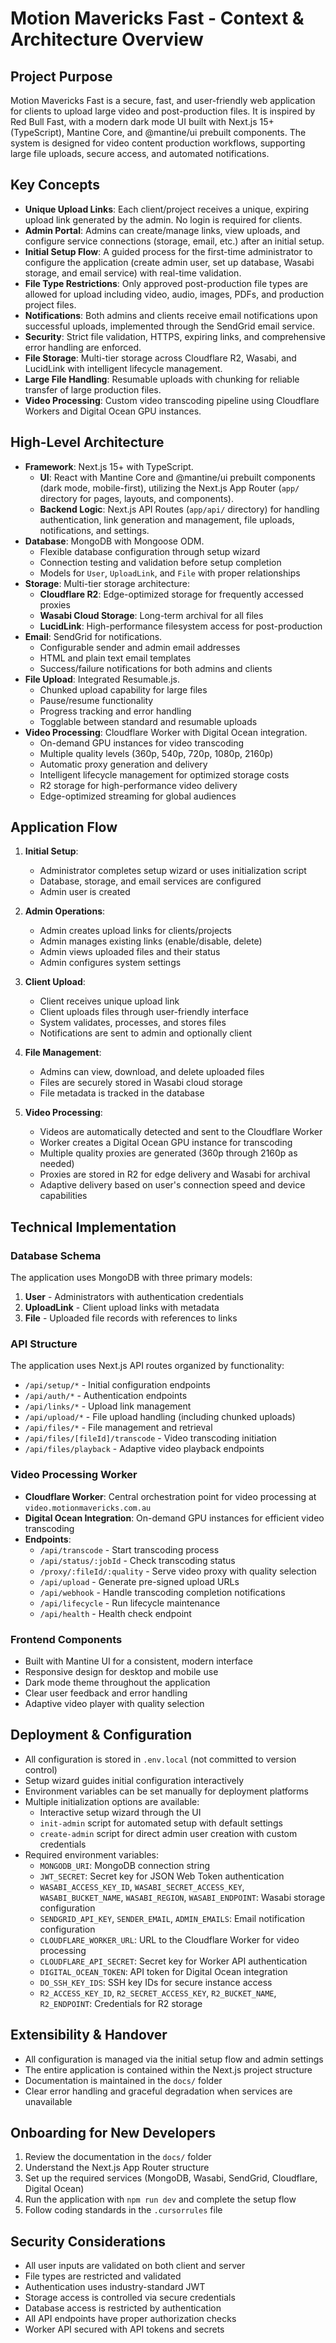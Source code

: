 # Motion Mavericks Fast - Context & Architecture Overview

## Project Purpose
Motion Mavericks Fast is a secure, fast, and user-friendly web application for clients to upload large video and post-production files. It is inspired by Red Bull Fast, with a modern dark mode UI built with Next.js 15+ (TypeScript), Mantine Core, and @mantine/ui prebuilt components. The system is designed for video content production workflows, supporting large file uploads, secure access, and automated notifications.

## Key Concepts
- **Unique Upload Links**: Each client/project receives a unique, expiring upload link generated by the admin. No login is required for clients.
- **Admin Portal**: Admins can create/manage links, view uploads, and configure service connections (storage, email, etc.) after an initial setup.
- **Initial Setup Flow**: A guided process for the first-time administrator to configure the application (create admin user, set up database, Wasabi storage, and email service) with real-time validation.
- **File Type Restrictions**: Only approved post-production file types are allowed for upload including video, audio, images, PDFs, and production project files.
- **Notifications**: Both admins and clients receive email notifications upon successful uploads, implemented through the SendGrid email service.
- **Security**: Strict file validation, HTTPS, expiring links, and comprehensive error handling are enforced.
- **File Storage**: Multi-tier storage across Cloudflare R2, Wasabi, and LucidLink with intelligent lifecycle management.
- **Large File Handling**: Resumable uploads with chunking for reliable transfer of large production files.
- **Video Processing**: Custom video transcoding pipeline using Cloudflare Workers and Digital Ocean GPU instances.

## High-Level Architecture
- **Framework**: Next.js 15+ with TypeScript.
    - **UI**: React with Mantine Core and @mantine/ui prebuilt components (dark mode, mobile-first), utilizing the Next.js App Router (`app/` directory for pages, layouts, and components).
    - **Backend Logic**: Next.js API Routes (`app/api/` directory) for handling authentication, link generation and management, file uploads, notifications, and settings.
- **Database**: MongoDB with Mongoose ODM.
    - Flexible database configuration through setup wizard
    - Connection testing and validation before setup completion
    - Models for `User`, `UploadLink`, and `File` with proper relationships
- **Storage**: Multi-tier storage architecture:
    - **Cloudflare R2**: Edge-optimized storage for frequently accessed proxies
    - **Wasabi Cloud Storage**: Long-term archival for all files
    - **LucidLink**: High-performance filesystem access for post-production
- **Email**: SendGrid for notifications.
    - Configurable sender and admin email addresses
    - HTML and plain text email templates
    - Success/failure notifications for both admins and clients
- **File Upload**: Integrated Resumable.js.
    - Chunked upload capability for large files
    - Pause/resume functionality
    - Progress tracking and error handling
    - Togglable between standard and resumable uploads
- **Video Processing**: Cloudflare Worker with Digital Ocean integration.
    - On-demand GPU instances for video transcoding
    - Multiple quality levels (360p, 540p, 720p, 1080p, 2160p)
    - Automatic proxy generation and delivery
    - Intelligent lifecycle management for optimized storage costs
    - R2 storage for high-performance video delivery
    - Edge-optimized streaming for global audiences

## Application Flow
1. **Initial Setup**:
   - Administrator completes setup wizard or uses initialization script
   - Database, storage, and email services are configured
   - Admin user is created

2. **Admin Operations**:
   - Admin creates upload links for clients/projects
   - Admin manages existing links (enable/disable, delete)
   - Admin views uploaded files and their status
   - Admin configures system settings

3. **Client Upload**:
   - Client receives unique upload link
   - Client uploads files through user-friendly interface
   - System validates, processes, and stores files
   - Notifications are sent to admin and optionally client

4. **File Management**:
   - Admins can view, download, and delete uploaded files
   - Files are securely stored in Wasabi cloud storage
   - File metadata is tracked in the database

5. **Video Processing**:
   - Videos are automatically detected and sent to the Cloudflare Worker
   - Worker creates a Digital Ocean GPU instance for transcoding
   - Multiple quality proxies are generated (360p through 2160p as needed)
   - Proxies are stored in R2 for edge delivery and Wasabi for archival
   - Adaptive delivery based on user's connection speed and device capabilities

## Technical Implementation

### Database Schema
The application uses MongoDB with three primary models:
1. **User** - Administrators with authentication credentials
2. **UploadLink** - Client upload links with metadata
3. **File** - Uploaded file records with references to links

### API Structure
The application uses Next.js API routes organized by functionality:
- `/api/setup/*` - Initial configuration endpoints
- `/api/auth/*` - Authentication endpoints
- `/api/links/*` - Upload link management
- `/api/upload/*` - File upload handling (including chunked uploads)
- `/api/files/*` - File management and retrieval
- `/api/files/[fileId]/transcode` - Video transcoding initiation
- `/api/files/playback` - Adaptive video playback endpoints

### Video Processing Worker
- **Cloudflare Worker**: Central orchestration point for video processing at `video.motionmavericks.com.au`
- **Digital Ocean Integration**: On-demand GPU instances for efficient video transcoding
- **Endpoints**:
  - `/api/transcode` - Start transcoding process
  - `/api/status/:jobId` - Check transcoding status
  - `/proxy/:fileId/:quality` - Serve video proxy with quality selection
  - `/api/upload` - Generate pre-signed upload URLs
  - `/api/webhook` - Handle transcoding completion notifications
  - `/api/lifecycle` - Run lifecycle maintenance
  - `/api/health` - Health check endpoint

### Frontend Components
- Built with Mantine UI for a consistent, modern interface
- Responsive design for desktop and mobile use
- Dark mode theme throughout the application
- Clear user feedback and error handling
- Adaptive video player with quality selection

## Deployment & Configuration
- All configuration is stored in `.env.local` (not committed to version control)
- Setup wizard guides initial configuration interactively
- Environment variables can be set manually for deployment platforms
- Multiple initialization options are available:
  - Interactive setup wizard through the UI
  - `init-admin` script for automated setup with default settings
  - `create-admin` script for direct admin user creation with custom credentials
- Required environment variables:
  - `MONGODB_URI`: MongoDB connection string
  - `JWT_SECRET`: Secret key for JSON Web Token authentication
  - `WASABI_ACCESS_KEY_ID`, `WASABI_SECRET_ACCESS_KEY`, `WASABI_BUCKET_NAME`, `WASABI_REGION`, `WASABI_ENDPOINT`: Wasabi storage configuration
  - `SENDGRID_API_KEY`, `SENDER_EMAIL`, `ADMIN_EMAILS`: Email notification configuration
  - `CLOUDFLARE_WORKER_URL`: URL to the Cloudflare Worker for video processing
  - `CLOUDFLARE_API_SECRET`: Secret key for Worker API authentication
  - `DIGITAL_OCEAN_TOKEN`: API token for Digital Ocean integration
  - `DO_SSH_KEY_IDS`: SSH key IDs for secure instance access
  - `R2_ACCESS_KEY_ID`, `R2_SECRET_ACCESS_KEY`, `R2_BUCKET_NAME`, `R2_ENDPOINT`: Credentials for R2 storage

## Extensibility & Handover
- All configuration is managed via the initial setup flow and admin settings
- The entire application is contained within the Next.js project structure
- Documentation is maintained in the `docs/` folder
- Clear error handling and graceful degradation when services are unavailable

## Onboarding for New Developers
1. Review the documentation in the `docs/` folder
2. Understand the Next.js App Router structure
3. Set up the required services (MongoDB, Wasabi, SendGrid, Cloudflare, Digital Ocean)
4. Run the application with `npm run dev` and complete the setup flow
5. Follow coding standards in the `.cursorrules` file

## Security Considerations
- All user inputs are validated on both client and server
- File types are restricted and validated
- Authentication uses industry-standard JWT
- Storage access is controlled via secure credentials
- Database access is restricted by authentication
- All API endpoints have proper authorization checks
- Worker API secured with API tokens and secrets